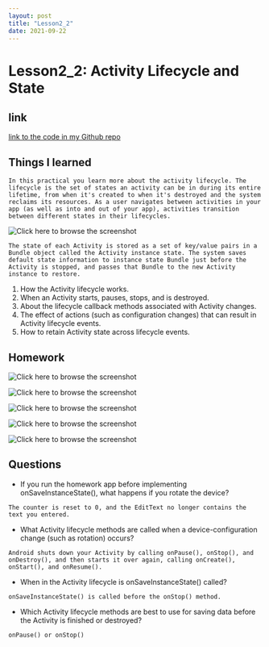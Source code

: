 ```yaml
---
layout: post
title: "Lesson2_2"
date: 2021-09-22
---
```


# Lesson2_2: Activity Lifecycle and State
## link
[link to the code in my Github repo](https://github.com/sharonzidi/cs5520_mobile_app_development)


## Things I learned
```In this practical you learn more about the activity lifecycle. The lifecycle is the set of states an activity can be in during its entire lifetime, from when it's created to when it's destroyed and the system reclaims its resources. As a user navigates between activities in your app (as well as into and out of your app), activities transition between different states in their lifecycles.```

![Click here to browse the screenshot](https://drive.google.com/file/d/1PGnvCPd8itlT_UhAigvOSPHsGjXkR2Va/view?usp=sharing)

```The state of each Activity is stored as a set of key/value pairs in a Bundle object called the Activity instance state. The system saves default state information to instance state Bundle just before the Activity is stopped, and passes that Bundle to the new Activity instance to restore.```

1. How the Activity lifecycle works.
2. When an Activity starts, pauses, stops, and is destroyed.
3. About the lifecycle callback methods associated with Activity changes.
4. The effect of actions (such as configuration changes) that can result in Activity lifecycle events.
5. How to retain Activity state across lifecycle events.


## Homework

![Click here to browse the screenshot](https://drive.google.com/file/d/1VGXMeYpIbSX7AiNyd5xChX0Zyld3Ctf7/view?usp=sharing)

![Click here to browse the screenshot](https://drive.google.com/file/d/1CIqoYWYKYhvUbbvhacYfWaFn4GxoFXOJ/view?usp=sharing)

![Click here to browse the screenshot](https://drive.google.com/file/d/1tq4NCqRKx2vuMh81QlsPtPCqfGX6jjUm/view?usp=sharing)

![Click here to browse the screenshot](https://drive.google.com/file/d/1f-J5ZEFDZ7fDa7O0I5ERupnFADBGD5TR/view?usp=sharing)

![Click here to browse the screenshot](https://drive.google.com/file/d/114UvNzEblfUiixn_oGGs35Ts2TzzYD8E/view?usp=sharing)


## Questions

- If you run the homework app before implementing onSaveInstanceState(), what happens if you rotate the device?

```The counter is reset to 0, and the EditText no longer contains the text you entered.```

- What Activity lifecycle methods are called when a device-configuration change (such as rotation) occurs?

```Android shuts down your Activity by calling onPause(), onStop(), and onDestroy(), and then starts it over again, calling onCreate(), onStart(), and onResume().```


- When in the Activity lifecycle is onSaveInstanceState() called?

```onSaveInstanceState() is called before the onStop() method.```

- Which Activity lifecycle methods are best to use for saving data before the Activity is finished or destroyed?

```onPause() or onStop()```


